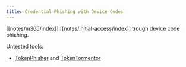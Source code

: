 ```yaml
---
title: Credential Phishing with Device Codes
---
```


[[notes/m365/index]] [[notes/initial-access/index]] trough device code phishing.

Untested tools:

- [TokenPhisher](https://github.com/CompassSecurity/TokenPhisher) and [TokenTormentor](https://github.com/CompassSecurity/TokenTormentor)
